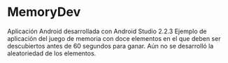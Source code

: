 # MemoryDev

Aplicación Android desarrollada con Android Studio 2.2.3
Ejemplo de aplicación del juego de memoria con doce elementos en el que deben ser descubiertos antes de 60 segundos para ganar. Aún no se desarrolló la aleatoriedad de los elementos.
